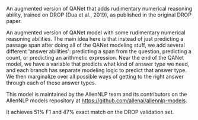 An augmented version of QANet that adds rudimentary numerical reasoning ability, trained on DROP
(Dua et al., 2019), as published in the original DROP paper.

An augmented version of QANet model with some rudimentary numerical reasoning
abilities. The main idea here is that instead of just predicting a passage span
after doing all of the QANet modeling stuff, we add several different
'answer abilities': predicting a span from the question, predicting a count, or
predicting an arithmetic expression. Near the end of the QANet model, we have a
variable that predicts what kind of answer type we need, and each branch has
separate modeling logic to predict that answer type. We then marginalize over
all possible ways of getting to the right answer through each of these answer types.

This model is maintained by the AllenNLP team and its contributors on the AllenNLP
models repository at https://github.com/allenai/allennlp-models.

It achieves 51% F1 and 47% exact match on the DROP validation set.
